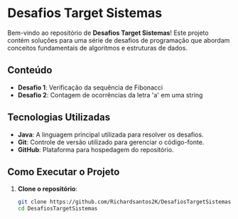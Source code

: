 # Desafios Target Sistemas

Bem-vindo ao repositório de **Desafios Target Sistemas**! Este projeto contém soluções para uma série de desafios de programação que abordam conceitos fundamentais de algoritmos e estruturas de dados. 

## Conteúdo

- **Desafio 1**: Verificação da sequência de Fibonacci
- **Desafio 2**: Contagem de ocorrências da letra 'a' em uma string

## Tecnologias Utilizadas

- **Java**: A linguagem principal utilizada para resolver os desafios.
- **Git**: Controle de versão utilizado para gerenciar o código-fonte.
- **GitHub**: Plataforma para hospedagem do repositório.

## Como Executar o Projeto

1. **Clone o repositório**:
   ```bash
   git clone https://github.com/Richardsantos2K/DesafiosTargetSistemas.git
   cd DesafiosTargetSistemas
